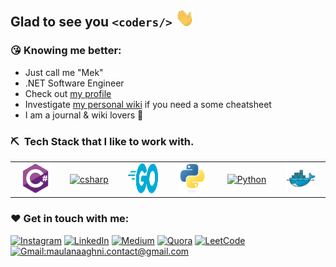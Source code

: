 
## Glad to see you `<coders/>` <img src="https://raw.githubusercontent.com/ABSphreak/ABSphreak/master/gifs/Hi.gif" width="30px">
<img align="right" width="25%" alt="" src="https://miro.medium.com/v2/resize:fit:640/format:webp/0*F4t8-xz-b98ZcvEH.gif">

### 😘 Knowing me better:
- Just call me "Mek"
- .NET Software Engineer
- Check out [my profile](https://maulanaaghnii.github.io/)
- Investigate [my personal wiki](https://maulanaaghnii.github.io/) if you need a some cheatsheet
- I am a journal & wiki lovers 📝



### ⛏️ &nbsp;<b>Tech Stack</b> that I like to work with.
<!-- 🛠 -->
<table>
  <tr>
    <td align="center" width="96">
      <a href="">
        <img src="./assets/csharp-original.svg" width="48" height="48" alt="csharp" />
      </a>
      <br>
    </td>
    <td align="center" width="96">
      <a href="">
        <img src="https://upload.wikimedia.org/wikipedia/commons/thumb/7/7d/Microsoft_.NET_logo.svg/1200px-Microsoft_.NET_logo.svg.png" width="48" height="48" alt="csharp" />
      </a>
      <br>
    </td>  
    <td align="center" width="96">
      <a href="">
        <img src="./assets/go-flat.svg" width="48" height="48" alt="Golang" />
      </a>
      <br>
    </td>
    <td align="center" width="96">
      <a href="">
        <img src="./assets/python-original.svg" width="48" height="48" alt="Python" />
      </a>
      <br>
    </td>
    <td align="center" width="96">
      <a href="">
        <img src="https://upload.wikimedia.org/wikipedia/de/thumb/0/0e/Django-logo.svg/2560px-Django-logo.svg.png" width="100%" alt="Python" />
      </a>
      <br>
    </td>    
    <td align="center" width="96"> 
      <a href="" >
        <img src="./assets/docker-original.svg" width="48" height="48" alt="Docker" />
      </a>
      <br>
    </td>
  </tr>
</table>



### ❤️ Get in touch with me:
<!--[![Discord](https://img.shields.io/badge/Discord-%237289DA.svg?logo=discord&logoColor=white)](https://discord.gg/610988141892861976) --> 
<!-- [![Facebook](https://img.shields.io/badge/Facebook-%231877F2.svg?logo=Facebook&logoColor=white)](https://facebook.com/mclanaaghni)--> 
[![Instagram](https://img.shields.io/badge/Instagram-%23E4405F.svg?style=for-the-badge&logo=Instagram&logoColor=white)](https://instagram.com/maulanaaghnii) [![LinkedIn](https://img.shields.io/badge/linkedin-%230077B5.svg?style=for-the-badge&logo=linkedin&logoColor=white)](https://linkedin.com/in/maulanaaghnii) [![Medium](https://img.shields.io/badge/Medium-12100E?style=for-the-badge&logo=medium&logoColor=white)](https://medium.com/@maulanaaghnii) [![Quora](https://img.shields.io/badge/Quora-%23B92B27.svg?style=for-the-badge&logo=Quora&logoColor=white)](https://quora.com/profile/TB-Maulana-Aghni) [![LeetCode](https://img.shields.io/badge/LeetCode-000000?style=for-the-badge&logo=LeetCode&logoColor=#d16c06)](https://leetcode.com/maulanaaghnii/) [![Gmail:maulanaaghni.contact@gmail.com](https://img.shields.io/badge/Gmail-D14836?style=for-the-badge&logo=gmail&logoColor=white)](mailto:maulanaaghni.contact@gmail.com) <!-- [![YouTube](https://img.shields.io/badge/YouTube-%23FF0000.svg?logo=YouTube&logoColor=white)](https://youtube.com/c/Maulana Aghni)  -->



